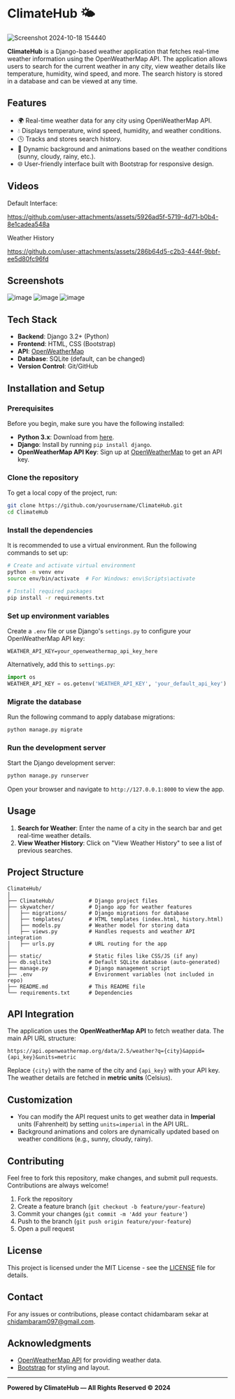 # ClimateHub 🌤️
![Screenshot 2024-10-18 154440](https://github.com/user-attachments/assets/441ee2cd-d047-4121-9e59-d23a957e573f)


**ClimateHub** is a Django-based weather application that fetches real-time weather information using the OpenWeatherMap API. The application allows users to search for the current weather in any city, view weather details like temperature, humidity, wind speed, and more. The search history is stored in a database and can be viewed at any time.

## Features

- 🌍 Real-time weather data for any city using OpenWeatherMap API.
- 💧 Displays temperature, wind speed, humidity, and weather conditions.
- 🕓 Tracks and stores search history.
- 🎨 Dynamic background and animations based on the weather conditions (sunny, cloudy, rainy, etc.).
- 🌐 User-friendly interface built with Bootstrap for responsive design.

## Videos
Default Interface:

https://github.com/user-attachments/assets/5926ad5f-5719-4d71-b0b4-8e1cadea548a

Weather History

https://github.com/user-attachments/assets/286b64d5-c2b3-444f-9bbf-ee5d80fc96fd


## Screenshots

![image](https://github.com/user-attachments/assets/0dd28d6d-fe8e-4cbf-bf4d-e0cf07cd192f)
![image](https://github.com/user-attachments/assets/bf12cb4f-a49e-4d33-b33d-2a00bdd53788)
![image](https://github.com/user-attachments/assets/a08eff76-f7bc-4ebe-b520-52f87ddfe0bb)

## Tech Stack

- **Backend**: Django 3.2+ (Python)
- **Frontend**: HTML, CSS (Bootstrap)
- **API**: [OpenWeatherMap](https://openweathermap.org/)
- **Database**: SQLite (default, can be changed)
- **Version Control**: Git/GitHub

## Installation and Setup

### Prerequisites

Before you begin, make sure you have the following installed:

- **Python 3.x**: Download from [here](https://www.python.org/downloads/).
- **Django**: Install by running `pip install django`.
- **OpenWeatherMap API Key**: Sign up at [OpenWeatherMap](https://home.openweathermap.org/users/sign_up) to get an API key.

### Clone the repository

To get a local copy of the project, run:

```bash
git clone https://github.com/yourusername/ClimateHub.git
cd ClimateHub
```

### Install the dependencies

It is recommended to use a virtual environment. Run the following commands to set up:

```bash
# Create and activate virtual environment
python -m venv env
source env/bin/activate  # For Windows: env\Scripts\activate

# Install required packages
pip install -r requirements.txt
```

### Set up environment variables

Create a `.env` file or use Django's `settings.py` to configure your OpenWeatherMap API key:

```plaintext
WEATHER_API_KEY=your_openweathermap_api_key_here
```

Alternatively, add this to `settings.py`:

```python
import os
WEATHER_API_KEY = os.getenv('WEATHER_API_KEY', 'your_default_api_key')
```

### Migrate the database

Run the following command to apply database migrations:

```bash
python manage.py migrate
```

### Run the development server

Start the Django development server:

```bash
python manage.py runserver
```

Open your browser and navigate to `http://127.0.0.1:8000` to view the app.

## Usage

1. **Search for Weather**: Enter the name of a city in the search bar and get real-time weather details.
2. **View Weather History**: Click on "View Weather History" to see a list of previous searches.

## Project Structure

```
ClimateHub/
│
├── ClimateHub/           # Django project files
├── skywatcher/           # Django app for weather features
│   ├── migrations/       # Django migrations for database
│   ├── templates/        # HTML templates (index.html, history.html)
│   ├── models.py         # Weather model for storing data
│   ├── views.py          # Handles requests and weather API integration
│   ├── urls.py           # URL routing for the app
│
├── static/               # Static files like CSS/JS (if any)
├── db.sqlite3            # Default SQLite database (auto-generated)
├── manage.py             # Django management script
├── .env                  # Environment variables (not included in repo)
├── README.md             # This README file
└── requirements.txt      # Dependencies
```

## API Integration

The application uses the **OpenWeatherMap API** to fetch weather data. The main API URL structure:

```
https://api.openweathermap.org/data/2.5/weather?q={city}&appid={api_key}&units=metric
```

Replace `{city}` with the name of the city and `{api_key}` with your API key. The weather details are fetched in **metric units** (Celsius).

## Customization

- You can modify the API request units to get weather data in **Imperial** units (Fahrenheit) by setting `units=imperial` in the API URL.
- Background animations and colors are dynamically updated based on weather conditions (e.g., sunny, cloudy, rainy).

## Contributing

Feel free to fork this repository, make changes, and submit pull requests. Contributions are always welcome!

1. Fork the repository
2. Create a feature branch (`git checkout -b feature/your-feature`)
3. Commit your changes (`git commit -m 'Add your feature'`)
4. Push to the branch (`git push origin feature/your-feature`)
5. Open a pull request


## License
This project is licensed under the MIT License - see the [LICENSE](LICENSE) file for details.

## Contact
For any issues or contributions, please contact chidambaram sekar at chidambaram097@gmail.com.

## Acknowledgments

- [OpenWeatherMap API](https://openweathermap.org/) for providing weather data.
- [Bootstrap](https://getbootstrap.com/) for styling and layout.

---
**Powered by ClimateHub — All Rights Reserved © 2024**

